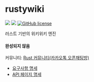 # rustywiki
![](https://img.shields.io/badge/language-Rust-red) ![](https://img.shields.io/badge/version-0.0.0%20alpha-brightgreen) [![GitHub license](https://img.shields.io/badge/license-MIT-blue.svg)](https://github.com/myyrakle/rustywiki/blob/master/LICENSE)  

러스트 기반의 위키위키 엔진

#### 완성되지 않음

커뮤니티: [Rust 커뮤니티(카카오톡 오픈채팅방)](https://open.kakao.com/o/gYnVurN)

- [요구사항 명세](./document/requirements/README.md)
- [API 페이지 명세](./document/page/README.md)

